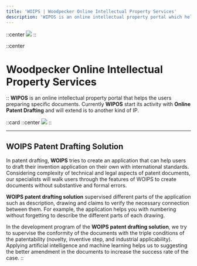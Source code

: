 ```yaml
---
title: 'WOIPS | Woodpecker Online Intellectual Property Services'
description: 'WIPOS is an online intellectual property portal which helps users to prepare the specific documents such as patent.'
---
```


::center
![](https://woips.net/image/WOIPS_LOGO_EN2.png)
::

::center
# Woodpecker Online Intellectual Property Services
::
**WIPOS** is an online intellectual property portal that helps the users preparing specific documents. Currently **WIPOS** start its activity with **Online Patent Drafting** and will extend is to another kind of IP.


::card
::center
![](https://woips.net/image/WOIPS_LOGO_Patetn1.png)
::


------------


## WOIPS Patent Drafting Solution
In patent drafting, **WOIPS** tries to create an application that can help users to draft their invention application on their own with international standards. Considering complexity of technical and legal aspects of patent documents, our specialists will walk users through the features of WOIPS to create documents without substantive and formal errors.

**WOIPS patent drafting solution** supervised different parts of the application such as description, drawing and claims to verify the necessary connection between them. For example, the application helps you with numbering without forgetting to describe the different parts of each drawing.

In the development program of the **WOIPS patent drafting solution**, we try to supervise the conformity of the documents with the triple conditions of the patentability (novelty, inventive step, and industrial applicability). Applying artificial intelligence and machine learning helps us to suggesting the better amendment in the documents to increase the success rate of the case. 
::